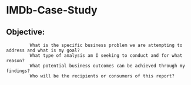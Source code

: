 # **IMDb-Case-Study**

## Objective: 
             What is the specific business problem we are attempting to address and what is my goal? 
             What type of analysis am I seeking to conduct and for what reason?
             What potential business outcomes can be achieved through my findings?
             Who will be the recipients or consumers of this report?

